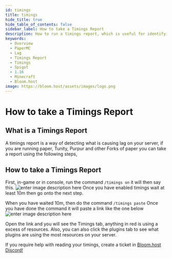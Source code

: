 ```yaml
---
id: timings
title: timings
hide_title: true
hide_table_of_contents: false
sidebar_label: How to take a Timings Report
description: How to run a timings report, which is useful for identifying causes of lag on your server.
keywords:
  - Overview
  - PaperMC
  - Lag
  - Timings Report
  - Timings
  - Spigot
  - 1.16
  - Minecraft
  - Bloom.host
image: https://bloom.host/assets/images/logo.png
---
```

# **How to take a Timings Report**

## What is a Timings Report
A timings report is a way of detecting what is causing lag on your server, if you are running paper, Tunity, Purpur and other Forks of paper you can take a report using the following steps,
## How to take a Timings Report
First, in-game or in console, run the command `/timings on` it will then say this.
![enter image description here](https://cdn.discordapp.com/attachments/716405933105872938/751466750729650237/unknown.png)
Once you have enabled timings wait at least 10m then go onto the next step.

When you have waited 10m, then do the command `/timings paste`
Once you have done the command it will paste a link like the one below
![enter image description here](https://cdn.discordapp.com/attachments/716405933105872938/751467828581761135/unknown.png)

Open the link and you will see the Timings tab, anything in red is using a excess of resources. Also, you can also click the plugins tab to see what plugins are using the most resources on your server.

If you require help with reading your timings, create a ticket in [Bloom.host Discord!](https://discord.gg/bloom)
